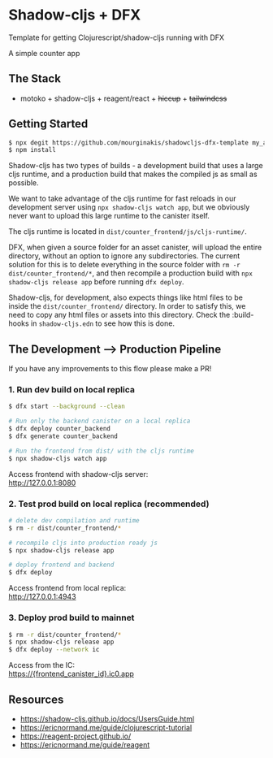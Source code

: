 # Shadow-cljs + DFX
Template for getting Clojurescript/shadow-cljs running with DFX

A simple counter app

## The Stack
 - motoko + shadow-cljs + reagent/react + ~~hiccup~~ + ~~tailwindcss~~


## Getting Started
```bash
$ npx degit https://github.com/mourginakis/shadowcljs-dfx-template my_app_name
$ npm install
```
Shadow-cljs has two types of builds - a development build that uses
a large cljs runtime, and a production build that makes the compiled
js as small as possible.

We want to take advantage of the cljs runtime for fast reloads in our
development server using `npx shadow-cljs watch app`, but we obviously never
want to upload this large runtime to the canister itself.

The cljs runtime is located in `dist/counter_frontend/js/cljs-runtime/`.

DFX, when given a source folder for an asset canister, will upload the 
entire directory, without an option to ignore any subdirectories. The 
current solution for this is to delete everything in the source folder with `rm -r dist/counter_frontend/*`, 
and then recompile a production build with `npx shadow-cljs release app` 
before running `dfx deploy`.

Shadow-cljs, for development, also expects things like html files to be
inside the `dist/counter_frontend/` directory. In order to satisfy this, 
we need to copy any html files or assets into this directory. Check the 
:build-hooks in `shadow-cljs.edn` to see how this is done.


## The Development --> Production Pipeline
If you have any improvements to this flow please make a PR!

### 1. Run dev build on local replica
```bash
$ dfx start --background --clean

# Run only the backend canister on a local replica
$ dfx deploy counter_backend
$ dfx generate counter_backend

# Run the frontend from dist/ with the cljs runtime
$ npx shadow-cljs watch app
```
Access frontend with shadow-cljs server:  
<http://127.0.0.1:8080>


### 2. Test prod build on local replica (recommended)
```bash
# delete dev compilation and runtime
$ rm -r dist/counter_frontend/*

# recompile cljs into production ready js
$ npx shadow-cljs release app

# deploy frontend and backend
$ dfx deploy
```
Access frontend from local replica:  
<http://127.0.0.1:4943>


### 3. Deploy prod build to mainnet
```bash
$ rm -r dist/counter_frontend/*
$ npx shadow-cljs release app
$ dfx deploy --network ic
```
Access from the IC:  
[https://{frontend_canister_id}.ic0.app](https://ic0.app)


## Resources

- <https://shadow-cljs.github.io/docs/UsersGuide.html>
- <https://ericnormand.me/guide/clojurescript-tutorial>
- <https://reagent-project.github.io/>
- <https://ericnormand.me/guide/reagent>
